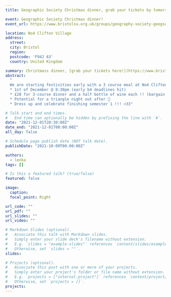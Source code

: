 ```yaml
---
title: Geographic Society Christmas dinner, grab your tickets by tomorrow at 2pm!

event: Geographic Society Christmas dinner!
event_url: https://www.bristolsu.org.uk/groups/geography-society-geogsoc/events/postgraduate-christmas-dinner/buy_ticket?fbclid=IwAR3Mmt5OduE7WKQWlAWLT_FdZrYUHuxcUjNCglqMTC7fa6pq2GgOvHiC9tY

location: No4 Clifton Village 
address: 
  street: 
  city: Bristol
  region: 
  postcode: 'F94J 63'
  country: United Kingdom

summary: Christmass dinner, [grab your tickets here!](https://www.bristolsu.org.uk/groups/geography-society-geogsoc/events/postgraduate-christmas-dinner/buy_ticket)
abstract: 
  "
  We are starting festivities early with a 3 course meal at No4 Clifton Village (includes half a bottle of wine)!
  * 1st of December @ 8:30pm (early b4 deadlines hit)
  * £28 for 3-course dinner and a half bottle of wine each !! (bargain if u ask me))
  * Potential for a triangle night out after 🤩
  * Dress up and celebrate finishing semester 1 !!! <33"

# Talk start and end times.
#   End time can optionally be hidden by prefixing the line with `#`.
date: "2021-12-01T20:30:00Z"
date_end: "2021-12-01T00:00:00Z"
all_day: false

# Schedule page publish date (NOT talk date).
publishDate: "2021-10-09T00:00:00Z"

authors: 
  - lenka
tags: []

# Is this a featured talk? (true/false)
featured: false

image:
  caption: 
  focal_point: Right

url_code: ""
url_pdf: ""
url_slides: ""
url_video: ""

# Markdown Slides (optional).
#   Associate this talk with Markdown slides.
#   Simply enter your slide deck's filename without extension.
#   E.g. `slides = "example-slides"` references `content/slides/example-slides.md`.
#   Otherwise, set `slides = ""`.
slides:

# Projects (optional).
#   Associate this post with one or more of your projects.
#   Simply enter your project's folder or file name without extension.
#   E.g. `projects = ["internal-project"]` references `content/project/deep-learning/index.md`.
#   Otherwise, set `projects = []`.
projects:
---
```

